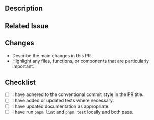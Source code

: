 ## Description
<!-- Clearly and concisely describe what this PR changes and why. -->

## Related Issue
<!-- Link to any related issues by closing them, e.g. closes #123. -->

## Changes
- Describe the main changes in this PR.
- Highlight any files, functions, or components that are particularly important.

## Checklist
- [ ] I have adhered to the conventional commit style in the PR title.
- [ ] I have added or updated tests where necessary.
- [ ] I have updated documentation as appropriate.
- [ ] I have run `pnpm lint` and `pnpm test` locally and both pass.
